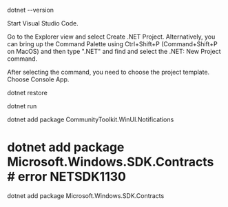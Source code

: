 dotnet --version

Start Visual Studio Code.

Go to the Explorer view and select Create .NET Project. Alternatively, you can bring up the Command Palette using Ctrl+Shift+P (Command+Shift+P on MacOS) and then type ".NET" and find and select the .NET: New Project command.

After selecting the command, you need to choose the project template. Choose Console App.

dotnet restore

dotnet run

dotnet add package CommunityToolkit.WinUI.Notifications 
# dotnet add package Microsoft.Windows.SDK.Contracts # error NETSDK1130
dotnet add package Microsoft.Windows.SDK.Contracts